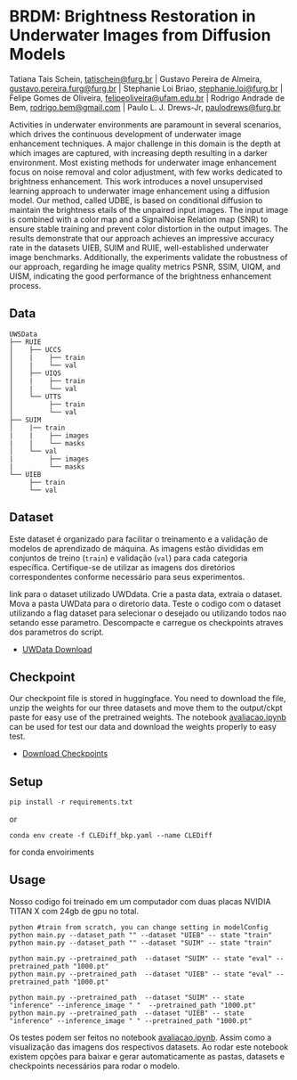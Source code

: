 # **BRDM: Brightness Restoration in Underwater Images from Diffusion Models**
<!--
Adicionar o link do lattes em todos 
-->
Tatiana Tais Schein, tatischein@furg.br | Gustavo Pereira de Almeira, gustavo.pereira.furg@furg.br | Stephanie Loi Briao, stephanie.loi@furg.br | Felipe Gomes de Oliveira, felipeoliveira@ufam.edu.br | Rodrigo Andrade de Bem, rodrigo.bem@gmail.com | Paulo L. J. Drews-Jr, paulodrews@furg.br



Activities in underwater environments are paramount in several scenarios, which drives the continuous development of underwater image enhancement techniques. A major challenge in this domain is the depth at which images are captured, with increasing depth resulting in a darker environment. Most existing methods for underwater image enhancement focus on noise removal and color adjustment, with few works dedicated to brightness  enhancement. This work introduces a novel unsupervised learning approach to underwater image enhancement using a diffusion model. Our method, called UDBE, is based on conditional diffusion to maintain the brightness  etails of the unpaired input images. The input image is combined with a color map and a SignalNoise Relation map (SNR) to ensure stable training and prevent  color distortion in the output images. The results demonstrate that our approach achieves an impressive accuracy rate in the datasets UIEB, SUIM and RUIE, well-established underwater image benchmarks. Additionally, the experiments validate the robustness of our approach, regarding  he image quality metrics PSNR, SSIM, UIQM, and UISM, indicating the good performance of the brightness enhancement process.

## Data

 ```
 UWSData
├── RUIE
│    ├── UCCS
│    |    ├── train
│    |    └── val
│    ├── UIQS
│    |    ├── train
│    |    └── val
│    └── UTTS
│         ├── train
│         └── val
├── SUIM
│    |── train
|    |    ├── images
|    |    └── masks
│    └── val
|         ├── images
|         └── masks
└── UIEB
      ├── train
      └── val
``` 


## Dataset

Este dataset é organizado para facilitar o treinamento e a validação de modelos de aprendizado de máquina. As imagens estão divididas em conjuntos de treino (`train`) e validação (`val`) para cada categoria específica. Certifique-se de utilizar as imagens dos diretórios correspondentes conforme necessário para seus experimentos.

link para o dataset utilizado UWDdata. Crie a pasta data, extraia o dataset. Mova a pasta UWData para o diretorio data. Teste o codigo com o dataset utilizando a flag dataset para selecionar o desejado ou utilizando todos nao setando esse parametro. Descompacte e carregue os checkpoints atraves dos parametros do script. 

* [UWData Download](https://drive.google.com/file/d/1SCwOosZam8bzoZdVSwW60l-bD7c65pv0/view?usp=sharing)


## Checkpoint

Our checkpoint file is stored in huggingface. You need to download the file, unzip the weights for our three datasets and move them to the output/ckpt paste for easy use of the pretrained weights. The notebook [avaliacao.ipynb](avaliacao.ipynb) can be used for test our data and download the weights properly to easy test. 

* [Download Checkpoints](https://huggingface.co/Gusanagy/UDBE-Unsupervised-Diffusion-based-Brightness-Enhancement-in-Underwater-Images/tree/main)


## Setup
```python
pip install -r requirements.txt
```

or 

```conda
conda env create -f CLEDiff_bkp.yaml --name CLEDiff
```

for conda envoiriments

## Usage
<!--Our diffusion code structure is based on the original implementation of DDPM. Increasing the size of the U-Net may lead to better results. About training iteration. The training with 5000 iterations has converged quite well. We recommend training for 10,000 iterations to achieve better performance, and you can select the best-performing training iterations.We test code on one RTX 3090 GPU. The training time is about 1-2 days.*/ -->
 Nosso codigo foi treinado em um computador com duas placas NVIDIA TITAN X com 24gb de gpu no total.  

```
python #train from scratch, you can change setting in modelConfig 
python main.py --dataset_path "" --dataset "UIEB" -- state "train" 
python main.py --dataset_path "" --dataset "SUIM" -- state "train" 

python main.py --pretrained_path  --dataset "SUIM" -- state "eval" --pretrained_path "1000.pt"
python main.py --pretrained_path  --dataset "UIEB" -- state "eval" --pretrained_path "1000.pt"

python main.py --pretrained_path  --dataset "SUIM" -- state "inference" --inference_image " "  --pretrained_path "1000.pt"
python main.py --pretrained_path  --dataset "UIEB" -- state "inference" --inference_image " " --pretrained_path "1000.pt"

```

Os testes podem ser feitos no notebook [avaliacao.ipynb](avaliacao.ipynb). Assim como a visualização das imagens dos respectivos datasets. Ao rodar este notebook existem opções para baixar e gerar automaticamente as pastas, datasets e checkpoints necessários para rodar o modelo.

<!--
# Mask CLE Diffusion
Mask CLE Diffusion finetunes lol checkpoint. In our experiments, lol checkpoint is better than mit-adobe-5K checkpoint.

We show some inference cases in 'data/Mask_CLE_cases'. Welcome to use your cases to test the performance.
 /*We show some inference cases in 'data/Mask_CLE_cases'. Welcome to use your cases to test the performance.

```python
python mask_generation.py   #generate masks for training
python train_mask.py --pretrained_path ckpt/lol.pt  #finetune Mask CLE Diffusion
python test_mask.py --pretrained_path ckpt/Mask_CLE.pt --input_path data/Mask_CLE_cases/opera.png --mask_path data/Mask_CLE_cases/opera_mask.png --data_name opera
```
*/ -->


